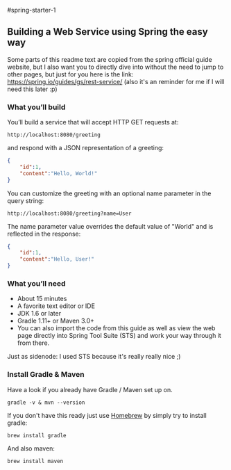 #spring-starter-1

## Building a Web Service using Spring the easy way

Some parts of this readme text are copied from the spring official guide website, but I also want you to directly dive into without the need to jump to other pages, but just for you here is the link:  https://spring.io/guides/gs/rest-service/ (also it's an reminder for me if I will need this later :p)

### What you’ll build
You’ll build a service that will accept HTTP GET requests at:
```
http://localhost:8080/greeting
```
and respond with a JSON representation of a greeting:
```json
{
    "id":1,
    "content":"Hello, World!"
}
```
You can customize the greeting with an optional name parameter in the query string:
```
http://localhost:8080/greeting?name=User
```
The name parameter value overrides the default value of "World" and is reflected in the response:
```json
{
    "id":1,
    "content":"Hello, User!"
}
```

### What you’ll need

- About 15 minutes
- A favorite text editor or IDE
- JDK 1.6 or later
- Gradle 1.11+ or Maven 3.0+
- You can also import the code from this guide as well as view the web page directly into Spring Tool Suite (STS) and work your way through it from there.

Just as sidenode: I used STS because it's really really nice ;)

### Install Gradle & Maven
Have a look if you already have Gradle / Maven set up on.
```
gradle -v & mvn --version
```
If you don't have this ready just use [Homebrew] by simply try to install gradle:
```
brew install gradle
```
And also maven:
```
brew install maven
```

[Homebrew]:https://github.com/Homebrew/homebrew

